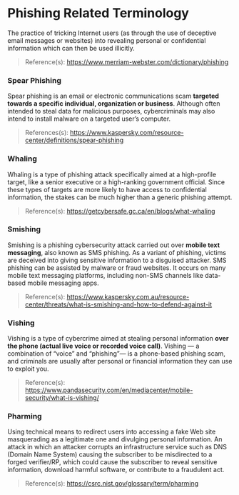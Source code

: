 # Phishing Related Terminology   
The practice of tricking Internet users (as through the use of deceptive email messages or websites) into revealing personal or confidential information which can then be used illicitly.  
> Reference(s): https://www.merriam-webster.com/dictionary/phishing

### Spear Phishing  
Spear phishing is an email or electronic communications scam **targeted towards a specific individual, organization or business**. Although often intended to steal data for malicious purposes, cybercriminals may also intend to install malware on a targeted user’s computer.  
> References(s): https://www.kaspersky.com/resource-center/definitions/spear-phishing  

### Whaling  
Whaling is a type of phishing attack specifically aimed at a high-profile target, like a senior executive or a high-ranking government official. Since these types of targets are more likely to have access to confidential information, the stakes can be much higher than a generic phishing attempt.
> Reference(s): https://getcybersafe.gc.ca/en/blogs/what-whaling

### Smishing  
Smishing is a phishing cybersecurity attack carried out over **mobile text messaging**, also known as SMS phishing. As a variant of phishing, victims are deceived into giving sensitive information to a disguised attacker. SMS phishing can be assisted by malware or fraud websites. It occurs on many mobile text messaging platforms, including non-SMS channels like data-based mobile messaging apps.
> Reference(s): https://www.kaspersky.com.au/resource-center/threats/what-is-smishing-and-how-to-defend-against-it

### Vishing  
Vishing is a type of cybercrime aimed at stealing personal information **over the phone (actual live voice or recorded voice call)**. Vishing — a combination of “voice” and “phishing”— is a phone-based phishing scam, and criminals are usually after personal or financial information they can use to exploit you.
> Reference(s): https://www.pandasecurity.com/en/mediacenter/mobile-security/what-is-vishing/  

### Pharming  
Using technical means to redirect users into accessing a fake Web site masquerading as a legitimate one and divulging personal information. An attack in which an attacker corrupts an infrastructure service such as DNS (Domain Name System) causing the subscriber to be misdirected to a forged verifier/RP, which could cause the subscriber to reveal sensitive information, download harmful software, or contribute to a fraudulent act.  
> Reference(s): https://csrc.nist.gov/glossary/term/pharming
